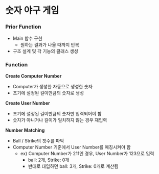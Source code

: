 # 숫자 야구 게임
### Prior Function

* Main 함수 구현
  * 원하는 결과가 나올 때까지 반복
* 구조 설계 및 각 기능의 클래스 생성

### Function

**Create Computer Number**

* Computer가 생성한 자동으로 생성한 숫자
* 초기에 설정된 길이만큼의 숫자로 생성

**Create User Number**

* 초기에 설정된 길이만큼의 숫자만 입력되어야 함
* 숫자가 아니거나 길이가 일치하지 않는 경우 재입력

**Number Matching**

* Ball / Strike의 갯수를 파악
* Computer Number 기준에서 User Number를 매칭시켜야 함
  * ex) Computer Number가 211인 경우,  User Number가 123으로 입력
    * ball: 2개, Strike: 0개
    * 반대로 대입하면 ball: 3개, Strike: 0개로 계산됨
